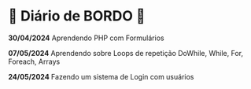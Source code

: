# :book: Diário de BORDO :book:

**30/04/2024**
Aprendendo PHP com Formulários

**07/05/2024**
Aprendendo sobre Loops de repetição DoWhile, While, For, Foreach, Arrays

**24/05/2024**
Fazendo um sistema de Login com usuários